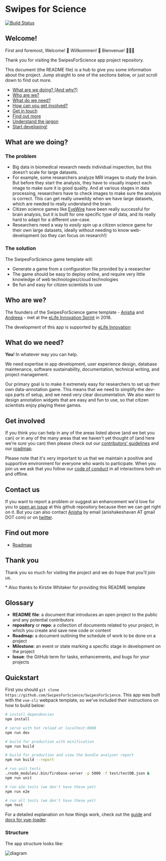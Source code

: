 # Swipes for Science
[![Build Status](https://travis-ci.org/SwipesForScience/SwipesForScience.svg?branch=master)](https://travis-ci.org/SwipesForScience/SwipesForScience)
## Welcome!

First and foremost, Welcome! :tada: Willkommen! :confetti_ball: Bienvenue! :balloon::balloon::balloon:

Thank you for visiting the SwipesForScience app project repository.

This document (the README file) is a hub to give you some information about the project. Jump straight to one of the sections below, or just scroll down to find out more.

* [What are we doing? (And why?)](#what-are-we-doing)
* [Who are we?](#who-are-we)
* [What do we need?](#what-do-we-need)
* [How can you get involved?](#get-involved)
* [Get in touch](#contact-us)
* [Find out more](#find-out-more)
* [Understand the jargon](#glossary)
* [Start developing!](#quickstart)

## What are we doing?

### The problem

* Big data in biomedical research needs individual inspection, but this doesn’t scale for large datasets.
* For example, some researchers analyze MRI images to study the brain. But before they start the analysis, they have to visually inspect each image to make sure it is good quality. And at various stages in data processing, researchers have to check images to make sure the analysis is correct. This can get really unweildy when we have large datasets, which are needed to really understand the brain.
* Citizen science games like [EyeWire](eyewire.org) have been really successful for brain analysis, but it is built for one specific type of data, and its really hard to adapt for a different use-case.
* Researchers need a way to *easily* spin up a citizen science game for their own large datasets, ideally without needing to know web-development (so they can focus on research!)

### The solution

The SwipesForScience game template will:

* Generate a game from a configuration file provided by a researcher
* The game should be easy to deploy online, and require very little knowledge of web technologies/cloud technologies
* Be fun and easy for citizen scientists to use

## Who are we?

The founders of the SwipesForScience game template - [Anisha](https://anisha.pizza) and [Andreea]() - met at the [eLife Innovation Sprint]() in 2018.

The development of this app is supported by [eLife Innovation]()


## What do we need?

**You**! In whatever way you can help.

We need expertise in app development, user experience design, database maintenance, software sustainability, documentation,  technical writing, and project management.

Our primary goal is to make it extremely easy for researchers to set up their own data-annotation game. This means that we need to simplify the dev-ops parts of setup, and we need very clear documentation. We also want to design annotation widgets that are easy and fun to use, so that citizen scientists enjoy playing these games.

## Get involved

If you think you can help in any of the areas listed above (and we bet you can) or in any of the many areas that we haven't yet thought of (and here we're *sure* you can) then please check out our [contributors' guidelines](CONTRIBUTING.md) and our [roadmap](../../issues/16).

Please note that it's very important to us that we maintain a positive and supportive environment for everyone who wants to participate. When you join us we ask that you follow our [code of conduct](CODE_OF_CONDUCT.md) in all interactions both on and offline.


## Contact us

If you want to report a problem or suggest an enhancement we'd love for you to [open an issue](../../issues) at this github repository because then we can get right on it. But you can also contact [Anisha](https://anisha.pizza) by email (anishakeshavan AT gmail DOT com) or on [twitter](https://twitter.com/akeshavan_).


## Find out more

* [Roadmap](../../issues/16)

## Thank you

Thank you so much  for visiting the project and we do hope that you'll join us.

&ast; Also thanks to Kirstie Whitaker for providing this README template

## Glossary

* **README file**: a document that introduces an open project to the public and any potential contributors
* **repository** or **repo**: a collection of documents related to your project, in which you create and save new code or content
* **Roadmap**: a document outlining the schedule of work to be done on a project
* **Milestone**: an event or state marking a specific stage in development on the project
* **Issue**: the GitHub term for tasks, enhancements, and bugs for your projects


## Quickstart

First you should `git clone https://github.com/SwipesForScience/SwipesForScience`. This app was built with the `vue-cli` webpack template, so we've included their instructions on how to build below:

``` bash
# install dependencies
npm install

# serve with hot reload at localhost:8080
npm run dev

# build for production with minification
npm run build

# build for production and view the bundle analyzer report
npm run build --report

# run unit tests
./node_modules/.bin/firebase-server -p 5000 -f test/testDB.json &
npm run unit

# run e2e tests (we don't have these yet)
npm run e2e

# run all tests (we don't have these yet)
npm test
```

For a detailed explanation on how things work, check out the [guide](http://vuejs-templates.github.io/webpack/) and [docs for vue-loader](http://vuejs.github.io/vue-loader).

### Structure

The app structure looks like:

![diagram](https://raw.githubusercontent.com/SwipesForScience/SwipesForScience/master/src/assets/swipesforscience_architecture.svg?sanitize=true)

